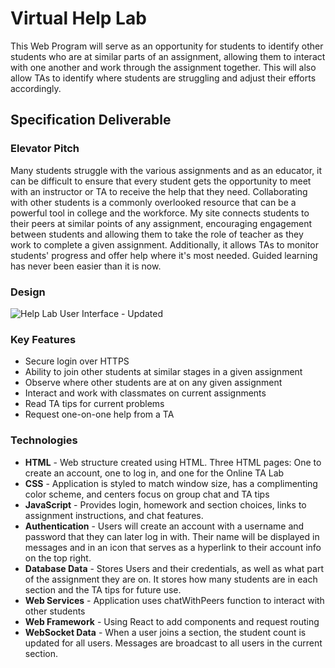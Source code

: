 # **Virtual Help Lab**
This Web Program will serve as an opportunity for students to identify other students who are at similar parts of an assignment, allowing them to interact with one another and work through the assignment together. This will also allow TAs to identify where students are struggling and adjust their efforts accordingly.
## Specification Deliverable
### Elevator Pitch
Many students struggle with the various assignments and as an educator, it can be difficult to ensure that every student gets the opportunity to meet with an instructor or TA to receive the help that they need. Collaborating with other students is a commonly overlooked resource that can be a powerful tool in college and the workforce. My site connects students to their peers at similar points of any assignment, encouraging engagement between students and allowing them to take the role of teacher as they work to complete a given assignment. Additionally, it allows TAs to monitor students' progress and offer help where it's most needed. Guided learning has never been easier than it is now.
### Design
![Help Lab User Interface - Updated](https://github.com/dillon-t-paul/Startup/assets/156498150/b1140182-4fff-46ce-a979-b67551590c86)
### Key Features
- Secure login over HTTPS
- Ability to join other students at similar stages in a given assignment
- Observe where other students are at on any given assignment
- Interact and work with classmates on current assignments
- Read TA tips for current problems
- Request one-on-one help from a TA
### Technologies
- **HTML** - Web structure created using HTML. Three HTML pages: One to create an account, one to log in, and one for the Online TA Lab
- **CSS** - Application is styled to match window size, has a complimenting color scheme, and centers focus on group chat and TA tips
- **JavaScript** - Provides login, homework and section choices, links to assignment instructions, and chat features.
- **Authentication** - Users will create an account with a username and password that they can later log in with. Their name will be displayed in messages and in an icon that serves as a hyperlink to their account info on the top right.
- **Database Data** - Stores Users and their credentials, as well as what part of the assignment they are on. It stores how many students are in each section and the TA tips for future use.
- **Web Services** - Application uses chatWithPeers function to interact with other students
- **Web Framework** - Using React to add components and request routing
- **WebSocket Data** - When a user joins a section, the student count is updated for all users. Messages are broadcast to all users in the current section.

